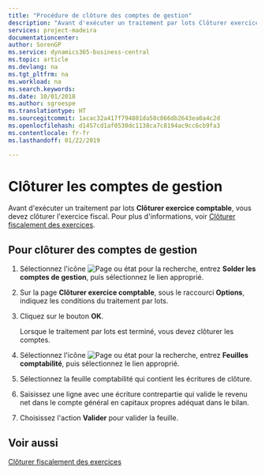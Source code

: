 ```yaml
---
title: "Procédure de clôture des comptes de gestion"
description: "Avant d'exécuter un traitement par lots Clôturer exercice comptable, vous devez clôturer l'exercice fiscal."
services: project-madeira
documentationcenter: 
author: SorenGP
ms.service: dynamics365-business-central
ms.topic: article
ms.devlang: na
ms.tgt_pltfrm: na
ms.workload: na
ms.search.keywords: 
ms.date: 10/01/2018
ms.author: sgroespe
ms.translationtype: HT
ms.sourcegitcommit: 1acac32a417f794801da50c866db2643ea0a4c2d
ms.openlocfilehash: d1457cd1af0530dc1138ca7c8194ac9cc6cb9fa3
ms.contentlocale: fr-fr
ms.lasthandoff: 01/22/2019

---
```

# <a name="close-income-statement-accounts"></a>Clôturer les comptes de gestion
Avant d'exécuter un traitement par lots **Clôturer exercice comptable**, vous devez clôturer l'exercice fiscal. Pour plus d'informations, voir [Clôturer fiscalement des exercices](how-to-fiscally-close-years.md).  

## <a name="to-close-the-income-statement-accounts"></a>Pour clôturer des comptes de gestion  

1.  Sélectionnez l'icône ![Page ou état pour la recherche](../../media/ui-search/search_small.png "Page ou état pour la recherche"), entrez **Solder les comptes de gestion**, puis sélectionnez le lien approprié.  
2.  Sur la page **Clôturer exercice comptable**, sous le raccourci **Options**, indiquez les conditions du traitement par lots.  
3.  Cliquez sur le bouton **OK**.  

    Lorsque le traitement par lots est terminé, vous devez clôturer les comptes.  

4.  Sélectionnez l'icône ![Page ou état pour la recherche](../../media/ui-search/search_small.png "Page ou état pour la recherche"), entrez **Feuilles comptabilité**, puis sélectionnez le lien approprié.  
5.  Sélectionnez la feuille comptabilité qui contient les écritures de clôture.  
6.  Saisissez une ligne avec une écriture contrepartie qui valide le revenu net dans le compte général en capitaux propres adéquat dans le bilan.  
7.  Choisissez l'action **Valider** pour valider la feuille.  

## <a name="see-also"></a>Voir aussi  
 [Clôturer fiscalement des exercices](how-to-fiscally-close-years.md)

